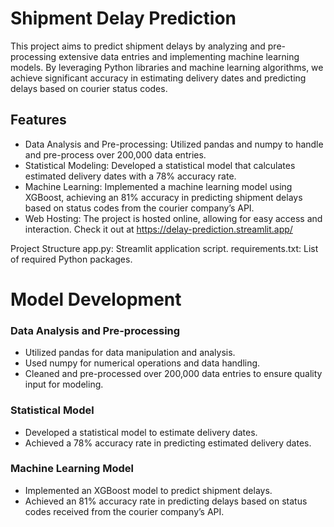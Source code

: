 # Shipment Delay Prediction
This project aims to predict shipment delays by analyzing and pre-processing extensive data entries and implementing machine learning models. By leveraging Python libraries and machine learning algorithms, we achieve significant accuracy in estimating delivery dates and predicting delays based on courier status codes.

## Features
* Data Analysis and Pre-processing: Utilized pandas and numpy to handle and pre-process over 200,000 data entries.
* Statistical Modeling: Developed a statistical model that calculates estimated delivery dates with a 78% accuracy rate.
* Machine Learning: Implemented a machine learning model using XGBoost, achieving an 81% accuracy in predicting shipment delays based on status codes from the courier company’s API.
* Web Hosting: The project is hosted online, allowing for easy access and interaction. Check it out at https://delay-prediction.streamlit.app/

Project Structure
app.py: Streamlit application script.
requirements.txt: List of required Python packages.

# Model Development
### Data Analysis and Pre-processing
* Utilized pandas for data manipulation and analysis.
* Used numpy for numerical operations and data handling.
* Cleaned and pre-processed over 200,000 data entries to ensure quality input for modeling.
### Statistical Model
* Developed a statistical model to estimate delivery dates.
* Achieved a 78% accuracy rate in predicting estimated delivery dates.
### Machine Learning Model
* Implemented an XGBoost model to predict shipment delays.
* Achieved an 81% accuracy rate in predicting delays based on status codes received from the courier company’s API.
